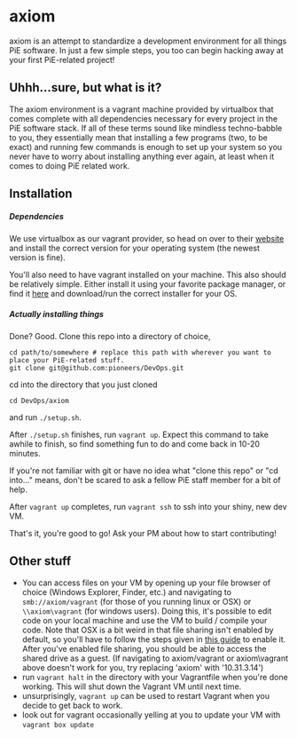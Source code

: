 # axiom
<!---
Everything you need to get started with PiE software development.
-->
axiom is an attempt to standardize a development environment for all things PiE software. In just a
few simple steps, you too can begin hacking away at your first PiE-related project!

## Uhhh...sure, but what is it?
The axiom environment is a vagrant machine provided by virtualbox that comes complete with all
dependencies necessary for every project in the PiE software stack. If all of these terms sound
like mindless techno-babble to you, they essentially mean that installing a few programs
(two, to be exact) and running few commands is enough to set up your system so you never have to
worry about installing anything ever again, at least when it comes to doing PiE related work.

## Installation
##### Dependencies

We use virtualbox as our vagrant provider, so head on over to their
[website](https://www.virtualbox.org/wiki/Downloads) and install the correct version for your operating
system (the newest version is fine).

You'll also need to have vagrant installed on your machine. This also should be relatively simple. Either
install it using your favorite package manager, or find it [here](http://www.vagrantup.com/downloads)
and download/run the correct installer for your OS.

##### *Actually* installing things
Done? Good. Clone this repo into a directory of choice,
```
cd path/to/somewhere # replace this path with wherever you want to place your PiE-related stuff.
git clone git@github.com:pioneers/DevOps.git
```
cd into the directory that you just cloned
```
cd DevOps/axiom
```
and run `./setup.sh`.

After `./setup.sh` finishes, run `vagrant up`. Expect this command to take awhile to finish, so find
something fun to do and come back in 10-20 minutes.

If you're not familiar with git or have no idea what "clone this repo" or "cd into..." means, don't be
scared to ask a fellow PiE staff member for a bit of help.

After `vagrant up` completes, run `vagrant ssh` to ssh into your shiny, new dev VM.
&nbsp;

That's it, you're good to go! Ask your PM about how to start contributing!

## Other stuff
- You can access files on your VM by opening up your file browser of choice (Windows Explorer, Finder,
  etc.) and navigating to `smb://axiom/vagrant` (for those of you running linux or OSX) or
  `\\axiom\vagrant` (for windows users). Doing this, it's possible to edit code on your local machine
  and use the VM to build / compile your code. Note that OSX is a bit weird in that file sharing isn't
  enabled by default, so you'll have to follow the steps given in
  [this guide](https://support.apple.com/en-us/HT204445) to enable it. After you've enabled file sharing,
  you should be able to access the shared drive as a guest. (If navigating to axiom/vagrant or axiom\vagrant
  above doesn't work for you, try replacing 'axiom' with '10.31.3.14')
- run `vagrant halt` in the directory with your Vagrantfile when you're done working. This will shut
  down the Vagrant VM until next time.
- unsurprisingly, `vagrant up` can be used to restart Vagrant when you decide to get back to work.
- look out for vagrant occasionally yelling at you to update your VM with `vagrant box update`
